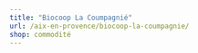 ```yaml
---
title: "Biocoop La Coumpagnié"
url: /aix-en-provence/biocoop-la-coumpagnie/
shop: commodité
---
```

